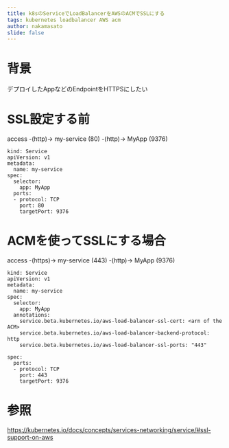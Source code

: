 ```yaml
---
title: k8sのServiceでLoadBalancerをAWSのACMでSSLにする
tags: kubernetes loadbalancer AWS acm
author: nakamasato
slide: false
---
```

# 背景

デプロイしたAppなどのEndpointをHTTPSにしたい

# SSL設定する前

access -(http)-> my-service (80) -(http)-> MyApp (9376)

```
kind: Service
apiVersion: v1
metadata:
  name: my-service
spec:
  selector:
    app: MyApp
  ports:
  - protocol: TCP
    port: 80
    targetPort: 9376
```

# ACMを使ってSSLにする場合

access -(https)-> my-service (443) -(http)-> MyApp (9376)

```
kind: Service
apiVersion: v1
metadata:
  name: my-service
spec:
  selector:
    app: MyApp
  annotations:
    service.beta.kubernetes.io/aws-load-balancer-ssl-cert: <arn of the ACM>
    service.beta.kubernetes.io/aws-load-balancer-backend-protocol: http
    service.beta.kubernetes.io/aws-load-balancer-ssl-ports: "443"
 
spec:
  ports:
  - protocol: TCP
    port: 443
    targetPort: 9376
```


# 参照

https://kubernetes.io/docs/concepts/services-networking/service/#ssl-support-on-aws

